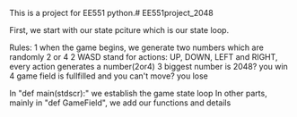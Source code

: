 This is a project for EE551 python.# EE551project_2048

First, we start with our state pciture which is our state loop.

Rules:
1 when the game begins, we generate two numbers which are randomly 2 or 4
2 WASD stand for actions: UP, DOWN, LEFT and RIGHT, every action generates a number(2or4)
3 biggest number is 2048? you win
4 game field is fullfilled and you can't move? you lose

In "def main(stdscr):" we establish the game state loop
In other parts, mainly in "def GameField", we add our functions and details
